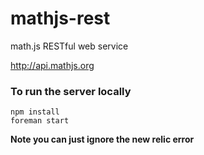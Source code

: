 mathjs-rest
===========

math.js RESTful web service

http://api.mathjs.org

### To run the server locally

    npm install
    foreman start

**Note you can just ignore the new relic error**
